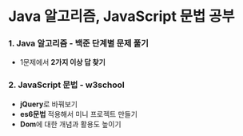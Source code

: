 # Java 알고리즘, JavaScript 문법 공부   
    
### 1. Java 알고리즘 - 백준 단계별 문제 풀기    
* 1문제에서 **2가지 이상 답 찾기**   
    
### 2. JavaScript 문법 - w3school   
* **jQuery**로 바꿔보기   
* **es6문법** 적용해서 미니 프로젝트 만들기
* **Dom**에 대한 개념과 활용도 높이기
